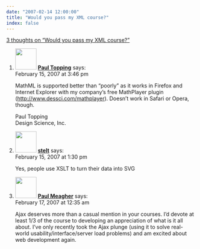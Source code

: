 ```yaml
---
date: "2007-02-14 12:00:00"
title: "Would you pass my XML course?"
index: false
---
```


[3 thoughts on &ldquo;Would you pass my XML course?&rdquo;](/lemire/blog/2007/02-14-would-you-pass-my-xml-course)

<ol class="comment-list">
<li id="comment-49186" class="comment even thread-even depth-1">
<div class="comment-author vcard">
<img alt src="https://secure.gravatar.com/avatar/76aaf9ca0eb0910b440909a2faa1dd9a?s=56&#038;d=mm&#038;r=g" srcset="https://secure.gravatar.com/avatar/76aaf9ca0eb0910b440909a2faa1dd9a?s=112&#038;d=mm&#038;r=g 2x" class="avatar avatar-56 photo" height="56" width="56" decoding="async" /> <b class="fn"><a href="http://www.dessci.com/en/products/mathplayer/" class="url" rel="ugc external nofollow">Paul Topping</a></b> <span class="says">says:</span> </div>
<div class="comment-metadata"><time datetime="2007-02-15T15:46:16+00:00">February 15, 2007 at 3:46 pm</time></a> </div>
<div class="comment-content">
<p>MathML is supported better than &ldquo;poorly&rdquo; as it works in Firefox and Internet Explorer with my company&rsquo;s free MathPlayer plugin (<a href="http://www.dessci.com/mathplayer" rel="nofollow ugc">http://www.dessci.com/mathplayer</a>). Doesn&rsquo;t work in Safari or Opera, though.</p>
<p>Paul Topping<br/>
Design Science, Inc.</p>
</div>
</li>
<li id="comment-49185" class="comment odd alt thread-odd thread-alt depth-1">
<div class="comment-author vcard">
<img alt src="https://secure.gravatar.com/avatar/365cac62c78a7833891c1b0e80cd1773?s=56&#038;d=mm&#038;r=g" srcset="https://secure.gravatar.com/avatar/365cac62c78a7833891c1b0e80cd1773?s=112&#038;d=mm&#038;r=g 2x" class="avatar avatar-56 photo" height="56" width="56" decoding="async" /> <b class="fn"><a href="http://svg.startpagina.nl" class="url" rel="ugc external nofollow">stelt</a></b> <span class="says">says:</span> </div>
<div class="comment-metadata"><time datetime="2007-02-15T13:30:21+00:00">February 15, 2007 at 1:30 pm</time></a> </div>
<div class="comment-content">
<p>Yes, people use XSLT to turn their data into SVG</p>
</div>
</li>
<li id="comment-49190" class="comment even thread-even depth-1">
<div class="comment-author vcard">
<img alt src="https://secure.gravatar.com/avatar/3f25e3572004e350625a80d2363421a2?s=56&#038;d=mm&#038;r=g" srcset="https://secure.gravatar.com/avatar/3f25e3572004e350625a80d2363421a2?s=112&#038;d=mm&#038;r=g 2x" class="avatar avatar-56 photo" height="56" width="56" loading="lazy" decoding="async" /> <b class="fn"><a href="http://www.datavore.com/welcome" class="url" rel="ugc external nofollow">Paul Meagher</a></b> <span class="says">says:</span> </div>
<div class="comment-metadata"><time datetime="2007-02-17T00:35:16+00:00">February 17, 2007 at 12:35 am</time></a> </div>
<div class="comment-content">
<p>Ajax deserves more than a casual mention in your courses. I&rsquo;d devote at least 1/3 of the course to developing an appreciation of what is it all about. I&rsquo;ve only recently took the Ajax plunge (using it to solve real-world usability/interface/server load problems) and am excited about web development again.</p>
</div>
</li>
</ol>
